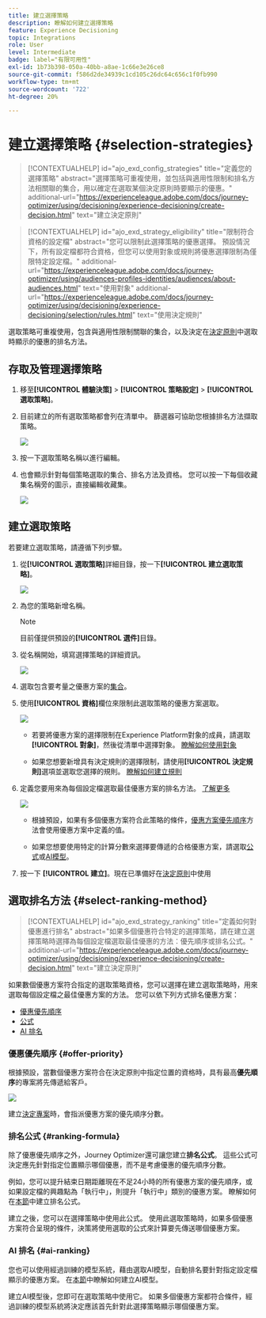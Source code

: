 ```yaml
---
title: 建立選擇策略
description: 瞭解如何建立選擇策略
feature: Experience Decisioning
topic: Integrations
role: User
level: Intermediate
badge: label="有限可用性"
exl-id: 1b73b398-050a-40bb-a8ae-1c66e3e26ce8
source-git-commit: f586d2de34939c1cd105c26dc64c656c1f0fb990
workflow-type: tm+mt
source-wordcount: '722'
ht-degree: 20%

---
```


# 建立選擇策略 {#selection-strategies}

>[!CONTEXTUALHELP]
>id="ajo_exd_config_strategies"
>title="定義您的選擇策略"
>abstract="選擇策略可重複使用，並包括與適用性限制和排名方法相關聯的集合，用以確定在選取某個決定原則時要顯示的優惠。"
>additional-url="https://experienceleague.adobe.com/docs/journey-optimizer/using/decisioning/experience-decisioning/create-decision.html" text="建立決定原則"

>[!CONTEXTUALHELP]
>id="ajo_exd_strategy_eligibility"
>title="限制符合資格的設定檔"
>abstract="您可以限制此選擇策略的優惠選擇。 預設情況下，所有設定檔都符合資格，但您可以使用對象或規則將優惠選擇限制為僅限特定設定檔。"
>additional-url="https://experienceleague.adobe.com/docs/journey-optimizer/using/audiences-profiles-identities/audiences/about-audiences.html" text="使用對象"
>additional-url="https://experienceleague.adobe.com/docs/journey-optimizer/using/decisioning/experience-decisioning/selection/rules.html" text="使用決定規則"

選取策略可重複使用，包含與適用性限制關聯的集合，以及決定在[決定原則](create-decision.md)中選取時顯示的優惠的排名方法。

## 存取及管理選擇策略

1. 移至&#x200B;**[!UICONTROL 體驗決策]** > **[!UICONTROL 策略設定]** > **[!UICONTROL 選取策略]**。

1. 目前建立的所有選取策略都會列在清單中。 篩選器可協助您根據排名方法擷取策略。

   ![](assets/strategy-list-filters.png)

1. 按一下選取策略名稱以進行編輯。

1. 也會顯示針對每個策略選取的集合、排名方法及資格。 您可以按一下每個收藏集名稱旁的圖示，直接編輯收藏集。

   ![](assets/strategy-list-edit-collection.png)

## 建立選取策略

若要建立選取策略，請遵循下列步驟。

1. 從&#x200B;**[!UICONTROL 選取策略]**&#x200B;詳細目錄，按一下&#x200B;**[!UICONTROL 建立選取策略]**。

   ![](assets/strategy-create-button.png)

1. 為您的策略新增名稱。

   >[!NOTE]
   >
   >目前僅提供預設的&#x200B;**[!UICONTROL 選件]**&#x200B;目錄。

1. 從名稱開始，填寫選擇策略的詳細資訊。

   ![](assets/strategy-create-screen.png)

1. 選取包含要考量之優惠方案的[集合](collections.md)。

1. 使用&#x200B;**[!UICONTROL 資格]**&#x200B;欄位來限制此選取策略的優惠方案選取。

   ![](assets/strategy-create-eligibility.png)

   * 若要將優惠方案的選擇限制在Experience Platform對象的成員，請選取&#x200B;**[!UICONTROL 對象]**，然後從清單中選擇對象。 [瞭解如何使用對象](../audience/about-audiences.md)

   * 如果您想要新增具有決定規則的選擇限制，請使用&#x200B;**[!UICONTROL 決定規則]**&#x200B;選項並選取您選擇的規則。 [瞭解如何建立規則](rules.md)

1. 定義您要用來為每個設定檔選取最佳優惠方案的排名方法。 [了解更多](#select-ranking-method)

   ![](assets/strategy-create-ranking.png)

   * 根據預設，如果有多個優惠方案符合此策略的條件，[優惠方案優先順序](#offer-priority)方法會使用優惠方案中定義的值。

   * 如果您想要使用特定的計算分數來選擇要傳遞的合格優惠方案，請選取[公式](#ranking-formula)或[AI模型](#ai-ranking)。

1. 按一下 **[!UICONTROL 建立]**。現在已準備好在[決定原則](create-decision.md)中使用

## 選取排名方法 {#select-ranking-method}

>[!CONTEXTUALHELP]
>id="ajo_exd_strategy_ranking"
>title="定義如何對優惠進行排名"
>abstract="如果多個優惠符合特定的選擇策略，請在建立選擇策略時選擇為每個設定檔選取最佳優惠的方法：優先順序或排名公式。"
>additional-url="https://experienceleague.adobe.com/docs/journey-optimizer/using/decisioning/experience-decisioning/create-decision.html" text="建立決定原則"

如果數個優惠方案符合指定的選取策略資格，您可以選擇在建立選取策略時，用來選取每個設定檔之最佳優惠方案的方法。 您可以依下列方式排名優惠方案：

* [優惠優先順序](#offer-priority)
* [公式](#ranking-formula)
* [AI 排名](#ai-ranking)

### 優惠優先順序 {#offer-priority}

根據預設，當數個優惠方案符合在決定原則中指定位置的資格時，具有最高&#x200B;**優先順序**&#x200B;的專案將先傳遞給客戶。

![](assets/item-priority.png)

建立[決定專案](items.md)時，會指派優惠方案的優先順序分數。

### 排名公式 {#ranking-formula}

除了優惠優先順序之外，Journey Optimizer還可讓您建立&#x200B;**排名公式**。 這些公式可決定應先針對指定位置顯示哪個優惠，而不是考慮優惠的優先順序分數。

例如，您可以提升結束日期距離現在不足24小時的所有優惠方案的優先順序，或如果設定檔的興趣點為「執行中」，則提升「執行中」類別的優惠方案。 瞭解如何在[本節](ranking.md)中建立排名公式。

建立之後，您可以在選擇策略中使用此公式。 使用此選取策略時，如果多個優惠方案符合呈現的條件，決策將使用選取的公式來計算要先傳送哪個優惠方案。

### AI 排名 {#ai-ranking}

您也可以使用經過訓練的模型系統，藉由選取AI模型，自動排名要針對指定設定檔顯示的優惠方案。 在[本節](ranking.md)中瞭解如何建立AI模型。

建立AI模型後，您即可在選取策略中使用它。 如果多個優惠方案都符合條件，經過訓練的模型系統將決定應該首先針對此選擇策略顯示哪個優惠方案。
